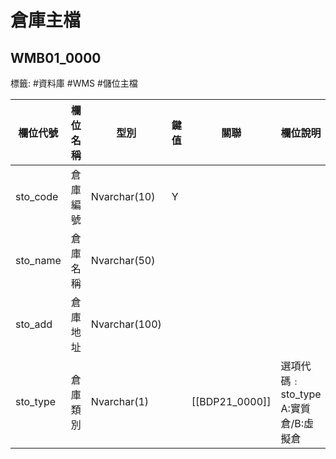 # 倉庫主檔
## WMB01_0000
標籤: #資料庫 #WMS #儲位主檔 



| 欄位代號      | 欄位名稱 | 型別            | 鍵值 | 關聯          | 欄位說明                          |
| --------- | ---- | ------------- | -- | ----------- | ----------------------------- |
| sto\_code | 倉庫編號 | Nvarchar(10)  | Y  |             |                               |
| sto\_name | 倉庫名稱 | Nvarchar(50)  |    |             |                               |
| sto\_add  | 倉庫地址 | Nvarchar(100) |    |             |                               |
| sto\_type | 倉庫類別 | Nvarchar(1)   |    | [[BDP21_0000]] | 選項代碼﹕sto\_type<br>A:實質倉/B:虛擬倉 |